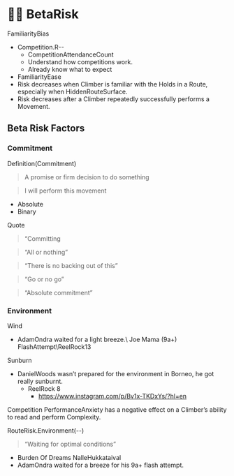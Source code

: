 # 🔷🔷 BetaRisk


FamiliarityBias
- Competition.R--
    - CompetitionAttendanceCount
    - Understand how competitions work.
    - Already know what to expect
- FamiliarityEase
- Risk decreases when Climber is familiar with the Holds in a Route, especially when HiddenRouteSurface.
- Risk decreases after a Climber repeatedly successfully performs a Movement.



## Beta Risk Factors


### Commitment
Definition(Commitment)

> A promise or firm decision to do something

>I will perform this movement

- Absolute
- Binary


Quote

> “Committing

> “All or nothing”

> “There is no backing out of this”

> “Go or no go”

> “Absolute commitment”


### Environment


Wind
- AdamOndra waited for a light breeze.\ Joe Mama (9a+) FlashAttempt\ReelRock13

Sunburn
- DanielWoods wasn’t prepared for the environment in Borneo, he got really sunburnt.
    - ReelRock 8
        - https://www.instagram.com/p/Bv1x-TKDxYs/?hl=en


Competition
PerformanceAnxiety has a negative effect on a Climber’s ability to read and perform Complexity.

RouteRisk.Environment(--)

> “Waiting for optimal conditions”

- Burden Of Dreams NalleHukkataival
- AdamOndra waited for a breeze for his 9a+ flash attempt.

